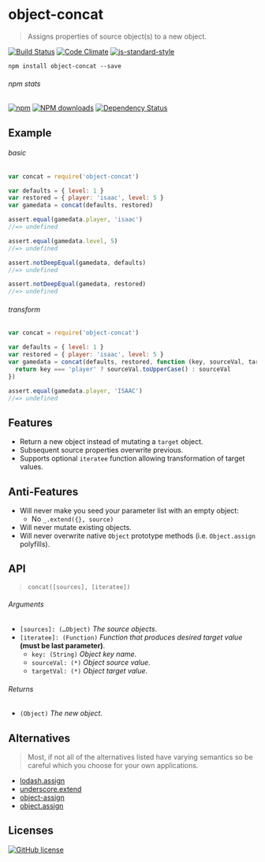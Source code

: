 # object-concat
> Assigns properties of source object(s) to a new object.

[![Build Status](http://img.shields.io/travis/wilmoore/object-concat.js.svg)](https://travis-ci.org/wilmoore/object-concat.js) [![Code Climate](https://codeclimate.com/github/wilmoore/object-concat.js/badges/gpa.svg)](https://codeclimate.com/github/wilmoore/object-concat.js) [![js-standard-style](https://img.shields.io/badge/code%20style-standard-brightgreen.svg?style=flat)](https://github.com/feross/standard)

```shell
npm install object-concat --save
```

###### npm stats

[![npm](https://img.shields.io/npm/v/object-concat.svg)](https://www.npmjs.org/package/object-concat) [![NPM downloads](http://img.shields.io/npm/dm/object-concat.svg)](https://www.npmjs.org/package/object-concat) [![Dependency Status](https://gemnasium.com/wilmoore/object-concat.js.svg)](https://gemnasium.com/wilmoore/object-concat.js)

## Example

###### basic

```js
var concat = require('object-concat')

var defaults = { level: 1 }
var restored = { player: 'isaac', level: 5 }
var gamedata = concat(defaults, restored)

assert.equal(gamedata.player, 'isaac')
//=> undefined

assert.equal(gamedata.level, 5)
//=> undefined

assert.notDeepEqual(gamedata, defaults)
//=> undefined

assert.notDeepEqual(gamedata, restored)
//=> undefined
```

###### transform

```js
var concat = require('object-concat')

var defaults = { level: 1 }
var restored = { player: 'isaac', level: 5 }
var gamedata = concat(defaults, restored, function (key, sourceVal, targetVal) {
  return key === 'player' ? sourceVal.toUpperCase() : sourceVal
})

assert.equal(gamedata.player, 'ISAAC')
//=> undefined
```

## Features

* Return a new object instead of mutating a `target` object.
* Subsequent source properties overwrite previous.
* Supports optional `iteratee` function allowing transformation of target values.

## Anti-Features

* Will never make you seed your parameter list with an empty object:
  * No `_.extend({}, source)`
* Will never mutate existing objects.
* Will never overwrite native `Object` prototype methods (i.e. `Object.assign` polyfills).

## API

> `concat([sources], [iteratee])`

###### Arguments

 * `[sources]: (…Object)` _The source objects_.
 * `[iteratee]: (Function)` _Function that produces desired target value_ **(must be last parameter)**.
     * `key: (String)` _Object key name_.
     * `sourceVal: (*)` _Object source value_.
     * `targetVal: (*)` _Object target value_.

###### Returns

 * `(Object)` _The new object_.

## Alternatives

> Most, if not all of the alternatives listed have varying semantics so be careful which you choose for your own applications.

* [lodash.assign](https://lodash.com/docs#assign)
* [underscore.extend](http://underscorejs.org/#extend)
* [object-assign](https://www.npmjs.com/package/object-assign)
* [object.assign](https://www.npmjs.com/package/object.assign)

## Licenses

[![GitHub license](https://img.shields.io/github/license/wilmoore/object-concat.js.svg)](https://github.com/wilmoore/object-concat.js/blob/master/license)
